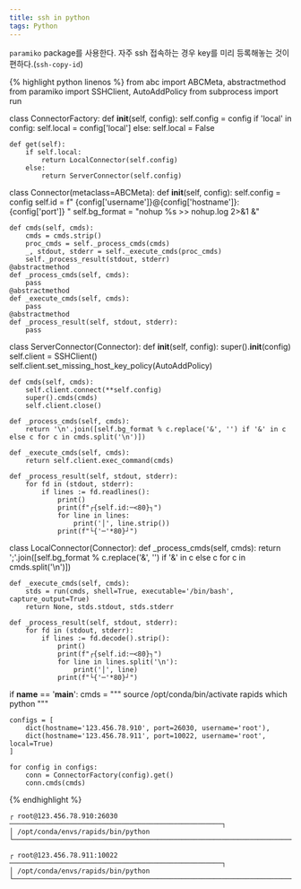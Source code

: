 ```yaml
---
title: ssh in python
tags: Python
---
```


<!--more-->

`paramiko` package를 사용한다.
자주 ssh 접속하는 경우 key를 미리 등록해놓는 것이 편하다.(`ssh-copy-id`)



{% highlight python linenos %}
from abc import ABCMeta, abstractmethod
from paramiko import SSHClient, AutoAddPolicy
from subprocess import run


class ConnectorFactory:
    def __init__(self, config):
        self.config = config
        if 'local' in config:
            self.local = config['local']
        else:
            self.local = False

    def get(self):
        if self.local:
            return LocalConnector(self.config)
        else:
            return ServerConnector(self.config)
class Connector(metaclass=ABCMeta):
    def __init__(self, config):
        self.config    = config
        self.id        = f" {config['username']}@{config['hostname']}:{config['port']} "
        self.bg_format = "nohup %s >> nohup.log 2>&1 &"

    def cmds(self, cmds):
        cmds = cmds.strip()
        proc_cmds = self._process_cmds(cmds)
        _, stdout, stderr = self._execute_cmds(proc_cmds)
        self._process_result(stdout, stderr)
    @abstractmethod
    def _process_cmds(self, cmds):
        pass
    @abstractmethod
    def _execute_cmds(self, cmds):
        pass
    @abstractmethod
    def _process_result(self, stdout, stderr):
        pass
class ServerConnector(Connector):
    def __init__(self, config):
        super().__init__(config)
        self.client = SSHClient()
        self.client.set_missing_host_key_policy(AutoAddPolicy)

    def cmds(self, cmds):
        self.client.connect(**self.config)
        super().cmds(cmds)
        self.client.close()

    def _process_cmds(self, cmds):
        return '\n'.join([self.bg_format % c.replace('&', '') if '&' in c else c for c in cmds.split('\n')])

    def _execute_cmds(self, cmds):
        return self.client.exec_command(cmds)

    def _process_result(self, stdout, stderr):
        for fd in (stdout, stderr):
            if lines := fd.readlines():
                print()
                print(f"┌{self.id:─<80}┐")
                for line in lines:
                    print('│', line.strip())
                print(f"└{'─'*80}┘")
class LocalConnector(Connector):
    def _process_cmds(self, cmds):
        return ';'.join([self.bg_format % c.replace('&', '') if '&' in c else c for c in cmds.split('\n')])

    def _execute_cmds(self, cmds):
        stds = run(cmds, shell=True, executable='/bin/bash', capture_output=True)
        return None, stds.stdout, stds.stderr

    def _process_result(self, stdout, stderr):
        for fd in (stdout, stderr):
            if lines := fd.decode().strip():
                print()
                print(f"┌{self.id:─<80}┐")
                for line in lines.split('\n'):
                    print('│', line)
                print(f"└{'─'*80}┘")


if __name__ == '__main__':
    cmds = """
    source /opt/conda/bin/activate rapids
    which python
    """

    configs = [
        dict(hostname='123.456.78.910', port=26030, username='root'),
        dict(hostname='123.456.78.911', port=10022, username='root', local=True)
    ]

    for config in configs:
        conn = ConnectorFactory(config).get()
        conn.cmds(cmds)
{% endhighlight %}


```
┌ root@123.456.78.910:26030 ─────────────────────────────────────────────────────┐
│ /opt/conda/envs/rapids/bin/python
└────────────────────────────────────────────────────────────────────────────────┘

┌ root@123.456.78.911:10022 ─────────────────────────────────────────────────────┐
│ /opt/conda/envs/rapids/bin/python
└────────────────────────────────────────────────────────────────────────────────┘
```
